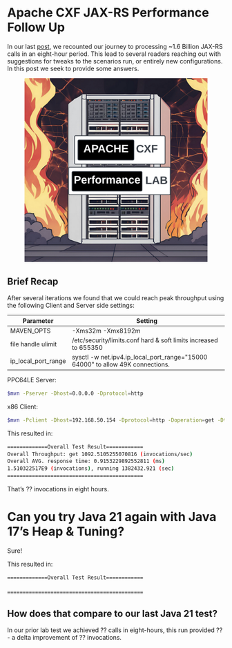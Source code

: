 # Apache CXF JAX-RS Performance Follow Up

In our last
[post](https://github.com/savoirtech/apache-cxf-jax-rs-performance), we
recounted our journey to processing ~1.6 Billion JAX-RS calls in an
eight-hour period. This lead to several readers reaching out with
suggestions for tweaks to the scenarios run, or entirely new
configurations. In this post we seek to provide some answers.

<figure>
<img src="./assets/images/CXFLab.png" alt="CXFLab" />
</figure>

## Brief Recap

After several iterations we found that we could reach peak throughput
using the following Client and Server side settings:

| Parameter | Setting |
|----|----|
| MAVEN_OPTS | -Xms32m -Xmx8192m |
| file handle ulimit | /etc/security/limits.conf hard & soft limits increased to 655350 |
| ip_local_port_range | sysctl -w net.ipv4.ip_local_port_range="15000 64000" to allow 49K connections. |

PPC64LE Server:

``` bash
$mvn -Pserver -Dhost=0.0.0.0 -Dprotocol=http
```

x86 Client:

``` bash
$mvn -Pclient -Dhost=192.168.50.154 -Dprotocol=http -Doperation=get -Dthreads=48 -Dtime=28800
```

This resulted in:

``` bash
=============Overall Test Result============
Overall Throughput: get 1092.5105255070816 (invocations/sec)
Overall AVG. response time: 0.9153229892552811 (ms)
1.510322517E9 (invocations), running 1382432.921 (sec)
============================================
```

That’s ?? invocations in eight hours.

# Can you try Java 21 again with Java 17’s Heap & Tuning?

Sure!

This resulted in:

``` bash
=============Overall Test Result============

============================================
```

## How does that compare to our last Java 21 test?

In our prior lab test we achieved ?? calls in eight-hours, this run
provided ?? - a delta improvement of ?? invocations.
